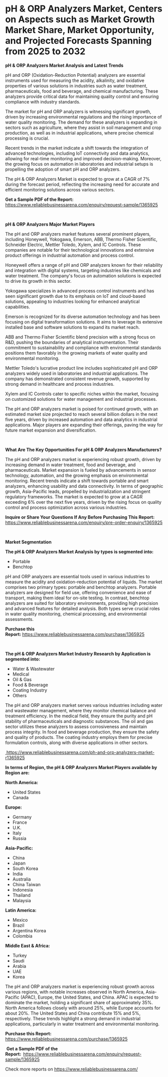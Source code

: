 <p><h1>pH & ORP Analyzers Market, Centers on Aspects such as Market Growth Market Share, Market Opportunity, and Projected Forecasts Spanning from 2025 to 2032</h1></p><p><strong>pH & ORP Analyzers Market Analysis and Latest Trends</strong></p>
<p><p>pH and ORP (Oxidation-Reduction Potential) analyzers are essential instruments used for measuring the acidity, alkalinity, and oxidative properties of various solutions in industries such as water treatment, pharmaceuticals, food and beverage, and chemical manufacturing. These analyzers provide critical data for maintaining quality control and ensuring compliance with industry standards.</p><p>The market for pH and ORP analyzers is witnessing significant growth, driven by increasing environmental regulations and the rising importance of water quality monitoring. The demand for these analyzers is expanding in sectors such as agriculture, where they assist in soil management and crop production, as well as in industrial applications, where precise chemical processing is crucial.</p><p>Recent trends in the market indicate a shift towards the integration of advanced technologies, including IoT connectivity and data analytics, allowing for real-time monitoring and improved decision-making. Moreover, the growing focus on automation in laboratories and industrial setups is propelling the adoption of smart pH and ORP analyzers.</p><p>The pH & ORP Analyzers Market is expected to grow at a CAGR of 7% during the forecast period, reflecting the increasing need for accurate and efficient monitoring solutions across various sectors.</p></p>
<p><strong>Get a Sample PDF of the Report:&nbsp;</strong> <a href="https://www.reliablebusinessarena.com/enquiry/request-sample/1365925?utm_campaign=2935&utm_medium=2&utm_source=Github&utm_content=ia&utm_term=22032025&utm_id=ph-orp-analyzers">https://www.reliablebusinessarena.com/enquiry/request-sample/1365925</a></p>
<p>&nbsp;</p>
<p><strong>pH & ORP Analyzers Major Market Players</strong></p>
<p><p>The pH and ORP analyzers market features several prominent players, including Honeywell, Yokogawa, Emerson, ABB, Thermo Fisher Scientific, Schneider Electric, Mettler Toledo, Xylem, and IC Controls. These companies are notable for their technological innovations and extensive product offerings in industrial automation and process control.</p><p>Honeywell offers a range of pH and ORP analyzers known for their reliability and integration with digital systems, targeting industries like chemicals and water treatment. The company's focus on automation solutions is expected to drive its growth in this sector.</p><p>Yokogawa specializes in advanced process control instruments and has seen significant growth due to its emphasis on IoT and cloud-based solutions, appealing to industries looking for enhanced analytical capabilities.</p><p>Emerson is recognized for its diverse automation technology and has been focusing on digital transformation solutions. It aims to leverage its extensive installed base and software solutions to expand its market reach.</p><p>ABB and Thermo Fisher Scientific blend precision with a strong focus on R&D, pushing the boundaries of analytical instrumentation. Their commitment to sustainability and compliance with environmental standards positions them favorably in the growing markets of water quality and environmental monitoring.</p><p>Mettler Toledo's lucrative product line includes sophisticated pH and ORP analyzers widely used in laboratories and industrial applications. The company has demonstrated consistent revenue growth, supported by strong demand in healthcare and process industries.</p><p>Xylem and IC Controls cater to specific niches within the market, focusing on customized solutions for water management and industrial processes.</p><p>The pH and ORP analyzers market is poised for continued growth, with an estimated market size projected to reach several billion dollars in the next five years, driven by increased automation and data analytics in industrial applications. Major players are expanding their offerings, paving the way for future market expansion and diversification.</p></p>
<p>&nbsp;</p>
<p><strong>What Are The Key Opportunities For pH & ORP Analyzers Manufacturers?</strong></p>
<p><p>The pH and ORP analyzers market is experiencing robust growth, driven by increasing demand in water treatment, food and beverage, and pharmaceuticals. Market expansion is fueled by advancements in sensor technology, automation, and the growing emphasis on environmental monitoring. Recent trends indicate a shift towards portable and smart analyzers, enhancing usability and data connectivity. In terms of geographic growth, Asia-Pacific leads, propelled by industrialization and stringent regulatory frameworks. The market is expected to grow at a CAGR exceeding 6% over the next five years, driven by the rising focus on quality control and process optimization across various industries.</p></p>
<p><strong>Inquire or Share Your Questions If Any Before Purchasing This Report:</strong> <a href="https://www.reliablebusinessarena.com/enquiry/pre-order-enquiry/1365925?utm_campaign=2935&utm_medium=2&utm_source=Github&utm_content=ia&utm_term=22032025&utm_id=ph-orp-analyzers">https://www.reliablebusinessarena.com/enquiry/pre-order-enquiry/1365925</a></p>
<p>&nbsp;</p>
<p><strong>Market Segmentation</strong></p>
<p><strong>The pH & ORP Analyzers Market Analysis by types is segmented into:</strong></p>
<p><ul><li>Portable</li><li>Benchtop</li></ul></p>
<p><p>pH and ORP analyzers are essential tools used in various industries to measure the acidity and oxidation-reduction potential of liquids. The market comprises two primary types: portable and benchtop analyzers. Portable analyzers are designed for field use, offering convenience and ease of transport, making them ideal for on-site testing. In contrast, benchtop analyzers are suited for laboratory environments, providing high precision and advanced features for detailed analysis. Both types serve crucial roles in water quality monitoring, chemical processing, and environmental assessments.</p></p>
<p><strong>Purchase this Report:&nbsp;</strong><a href="https://www.reliablebusinessarena.com/purchase/1365925?utm_campaign=2935&utm_medium=2&utm_source=Github&utm_content=ia&utm_term=22032025&utm_id=ph-orp-analyzers">https://www.reliablebusinessarena.com/purchase/1365925</a></p>
<p>&nbsp;</p>
<p><strong>The pH & ORP Analyzers Market Industry Research by Application is segmented into:</strong></p>
<p><ul><li>Water & Wastewater</li><li>Medical</li><li>Oil & Gas</li><li>Food & Beverage</li><li>Coating Industry</li><li>Others</li></ul></p>
<p><p>The pH and ORP analyzers market serves various industries including water and wastewater management, where they monitor chemical balance and treatment efficiency. In the medical field, they ensure the purity and pH stability of pharmaceuticals and diagnostic substances. The oil and gas sector utilizes these analyzers to assess corrosiveness and maintain process integrity. In food and beverage production, they ensure the safety and quality of products. The coating industry employs them for precise formulation controls, along with diverse applications in other sectors.</p></p>
<p><a href="https://www.reliablebusinessarena.com/ph-and-orp-analyzers-market-r1365925?utm_campaign=2935&utm_medium=2&utm_source=Github&utm_content=ia&utm_term=22032025&utm_id=ph-orp-analyzers">&nbsp;https://www.reliablebusinessarena.com/ph-and-orp-analyzers-market-r1365925</a></p>
<p><strong>In terms of Region, the pH & ORP Analyzers Market Players available by Region are:</strong></p>
<p>
    <p> <strong> North America: </strong>
        <ul>
            <li>United States</li>
            <li>Canada</li>
        </ul>
        </p> 
    <p> <strong> Europe: </strong>
        <ul>
            <li>Germany</li>
            <li>France</li>
            <li>U.K.</li>
            <li>Italy</li>
            <li>Russia</li>
        </ul>
        </p> 
    <p> <strong> Asia-Pacific: </strong>
        <ul>
            <li>China</li>
            <li>Japan</li>
            <li>South Korea</li>
            <li>India</li>
            <li>Australia</li>
            <li>China Taiwan</li>
            <li>Indonesia</li>
            <li>Thailand</li>
            <li>Malaysia</li>
        </ul>
        </p> 
    <p> <strong> Latin America: </strong>
        <ul>
            <li>Mexico</li>
            <li>Brazil</li>
            <li>Argentina Korea</li>
            <li>Colombia</li>
        </ul>
        </p> 
    <p> <strong> Middle East & Africa: </strong>
        <ul>
            <li>Turkey</li>
            <li>Saudi</li>
            <li>Arabia</li>
            <li>UAE</li>
            <li>Korea</li>
        </ul>
    </p>
    </p>
<p><p>The pH and ORP analyzers market is experiencing robust growth across various regions, with notable increases observed in North America, Asia-Pacific (APAC), Europe, the United States, and China. APAC is expected to dominate the market, holding a significant share of approximately 35%. North America follows closely with around 25%, while Europe accounts for about 20%. The United States and China contribute 15% and 5%, respectively. These trends highlight a strong demand in industrial applications, particularly in water treatment and environmental monitoring.</p></p>
<p><strong>Purchase this Report: </strong><a href="https://www.reliablebusinessarena.com/purchase/1365925?utm_campaign=2935&utm_medium=2&utm_source=Github&utm_content=ia&utm_term=22032025&utm_id=ph-orp-analyzers">https://www.reliablebusinessarena.com/purchase/1365925</a></p>
<p>&nbsp;<strong>Get a Sample PDF of the Report:&nbsp;&nbsp;</strong><a href="https://www.reliablebusinessarena.com/enquiry/request-sample/1365925?utm_campaign=2935&utm_medium=2&utm_source=Github&utm_content=ia&utm_term=22032025&utm_id=ph-orp-analyzers">https://www.reliablebusinessarena.com/enquiry/request-sample/1365925</a></p>
<p><strong></strong></p>
<p>Check more reports on <a href="https://www.reliablebusinessarena.com/?utm_campaign=2935&utm_medium=2&utm_source=Github&utm_content=ia&utm_term=22032025&utm_id=ph-orp-analyzers">https://www.reliablebusinessarena.com/</a></p>